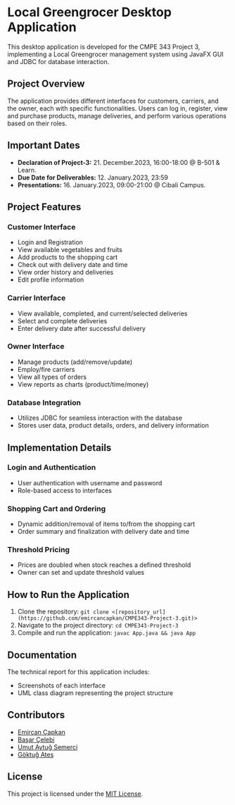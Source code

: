 # Local Greengrocer Desktop Application

This desktop application is developed for the CMPE 343 Project 3, implementing a Local Greengrocer management system using JavaFX GUI and JDBC for database interaction.

## Project Overview

The application provides different interfaces for customers, carriers, and the owner, each with specific functionalities. Users can log in, register, view and purchase products, manage deliveries, and perform various operations based on their roles.

## Important Dates

- **Declaration of Project-3:** 21. December.2023, 16:00-18:00 @ B-501 & Learn.
- **Due Date for Deliverables:** 12. January.2023, 23:59
- **Presentations:** 16. January.2023, 09:00-21:00 @ Cibali Campus.

## Project Features

### Customer Interface

- Login and Registration
- View available vegetables and fruits
- Add products to the shopping cart
- Check out with delivery date and time
- View order history and deliveries
- Edit profile information

### Carrier Interface

- View available, completed, and current/selected deliveries
- Select and complete deliveries
- Enter delivery date after successful delivery

### Owner Interface

- Manage products (add/remove/update)
- Employ/fire carriers
- View all types of orders
- View reports as charts (product/time/money)

### Database Integration

- Utilizes JDBC for seamless interaction with the database
- Stores user data, product details, orders, and delivery information

## Implementation Details

### Login and Authentication

- User authentication with username and password
- Role-based access to interfaces

### Shopping Cart and Ordering

- Dynamic addition/removal of items to/from the shopping cart
- Order summary and finalization with delivery date and time

### Threshold Pricing

- Prices are doubled when stock reaches a defined threshold
- Owner can set and update threshold values

## How to Run the Application

1. Clone the repository: `git clone <[repository_url](https://github.com/emircancapkan/CMPE343-Project-3.git)>`
2. Navigate to the project directory: `cd CMPE343-Project-3`
3. Compile and run the application: `javac App.java && java App`

## Documentation

The technical report for this application includes:

- Screenshots of each interface
- UML class diagram representing the project structure

## Contributors

- [Emircan Çapkan](https://github.com/emircancapkan)
- [Başar Çelebi](https://github.com/celebibasar)
- [Umut Aytuğ Semerci](https://github.com/uaytug)
- [Göktuğ Ateş](https://github.com/goktugates)
  
## License

This project is licensed under the [MIT License](LICENSE).



